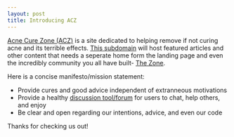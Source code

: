 ```yaml
---
layout: post
title: Introducing ACZ
---
```


[Acne Cure Zone (ACZ)](http://acnecurezone.com) is a site dedicated to helping remove if not curing acne and its terrible effects. [This subdomain](http://cures.acnecurezone.com) will host featured articles and other content that needs a seperate home form the landing page and even the incredibly community you all have built- [The Zone](discourse.acnecurezone.com).

Here is a concise manifesto/mission statement:

- Provide cures and good advice independent of extranneous motivations
- Provide a healthy [discussion tool/forum](htt[://discourse.acnecurezone.com) for users to chat, help others, and enjoy
- Be clear and open regarding our intentions, advice, and even our code

Thanks for checking us out!